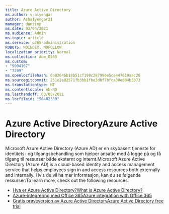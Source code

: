 ```yaml
---
title: Azure Active Directory
ms.author: v-aiyengar
author: AshaIyengar21
manager: dansimp
ms.date: 03/04/2021
ms.audience: Admin
ms.topic: article
ms.service: o365-administration
ROBOTS: NOINDEX, NOFOLLOW
localization_priority: Normal
ms.collection: Adm_O365
ms.custom:
- "9004167"
- "7299"
ms.openlocfilehash: 0a82646b18b51cf198c287990e5ce447619aac20
ms.sourcegitcommit: 251e2e82571fb3bb1fbe3dbf7bfca30e004b3373
ms.translationtype: MT
ms.contentlocale: nb-NO
ms.lasthandoff: 03/05/2021
ms.locfileid: "50482339"
---
```

# <a name="azure-active-directory"></a><span data-ttu-id="2e98d-102">Azure Active Directory</span><span class="sxs-lookup"><span data-stu-id="2e98d-102">Azure Active Directory</span></span>

<span data-ttu-id="2e98d-103">Microsoft Azure Active Directory (Azure AD) er en skybasert tjeneste for identitets- og tilgangsbehandling som hjelper ansatte med å logge på og få tilgang til ressurser både eksternt og internt.</span><span class="sxs-lookup"><span data-stu-id="2e98d-103">Microsoft Azure Active Directory (Azure AD) is a cloud-based identity and access management service that helps employees sign in and access resources both externally and internally.</span></span> <span data-ttu-id="2e98d-104">Hvis du vil ha mer informasjon, kan du se følgende ressurser:</span><span class="sxs-lookup"><span data-stu-id="2e98d-104">To learn more, check out the following resources:</span></span>

- [<span data-ttu-id="2e98d-105">Hva er Azure Active Directory?</span><span class="sxs-lookup"><span data-stu-id="2e98d-105">What is Azure Active Directory?</span></span>](https://go.microsoft.com/fwlink/?linkid=2081145)
- [<span data-ttu-id="2e98d-106">Azure-integrering med Office 365</span><span class="sxs-lookup"><span data-stu-id="2e98d-106">Azure integration with Office 365</span></span>](https://go.microsoft.com/fwlink/?linkid=2081218)
- [<span data-ttu-id="2e98d-107">Gratis prøveversjon av Azure Active Directory</span><span class="sxs-lookup"><span data-stu-id="2e98d-107">Azure Active Directory free trial</span></span>](https://go.microsoft.com/fwlink/?linkid=2081144)
